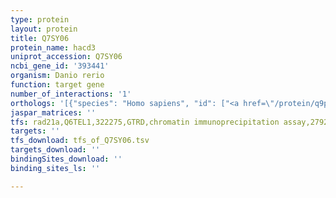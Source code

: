 ```yaml
---
type: protein
layout: protein
title: Q7SY06
protein_name: hacd3
uniprot_accession: Q7SY06
ncbi_gene_id: '393441'
organism: Danio rerio
function: target gene
number_of_interactions: '1'
orthologs: '[{"species": "Homo sapiens", "id": ["<a href=\"/protein/q9p035\">Q9P035</a>"]}, {"species": "Mus musculus", "id": ["<a href=\"/protein/q8k2c9\">Q8K2C9</a>"]}, {"species": "Rattus norvegicus", "id": ["<a href=\"/protein/d4abi7\">D4ABI7</a>"]}, {"species": "Drosophila melanogaster", "id": ["<a href=\"/protein/q9vjx8\">Q9VJX8</a>"]}]'
jaspar_matrices: ''
tfs: rad21a,Q6TEL1,322275,GTRD,chromatin immunoprecipitation assay,27924024%5Buid%5D,No
targets: ''
tfs_download: tfs_of_Q7SY06.tsv
targets_download: ''
bindingSites_download: ''
binding_sites_ls: ''

---
```

